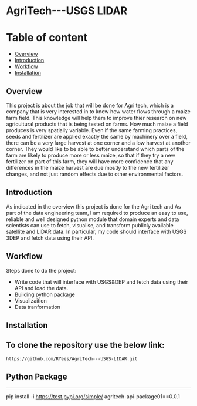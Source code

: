 # AgriTech---USGS LIDAR

# Table of content
* [Overview](#overview)
* [Introduction](#introduction)
* [Workflow](#workflow)
* [Installation](#installation)

## Overview
This project is about the job that will be done for Agri tech, which is a company that is very interested in to know how water flows through a maize farm field. This knowledge will help them to improve thier research on new agricultural products that is being tested on farms. How much maize a field produces is very spatially variable. Even if the same farming practices, seeds and fertilizer are applied exactly the same by machinery over a field, there can be a very large harvest at one corner and a low harvest at another corner.  They would like to be able to better understand which parts of the farm are likely to produce more or less maize, so that if they try a new fertilizer on part of this farm, they will have more confidence that any differences in the maize harvest are due mostly to the new fertilizer changes, and not just random effects due to other environmental factors.  

## Introduction
As indicated in the overview this project is done for the Agri tech and As part of the data engineering team, I am required to produce an easy to use, reliable and well designed python module that domain experts and data scientists can use to fetch, visualise, and transform publicly available satellite and LIDAR data. In particular, my code should interface with USGS 3DEP and fetch data using their API. 

## Workflow
Steps done to do the project:
* Write code that will interface with USGS&DEP and fetch data using their API and load the data. 
* Building python package
* Visualizaition
* Data tranformation

## Installation
To clone the repository use the below link:
---
    https://github.com/RYees/AgriTech---USGS-LIDAR.git
    
## Python Package
--- 
   pip install -i https://test.pypi.org/simple/ agritech-api-package01==0.0.1


